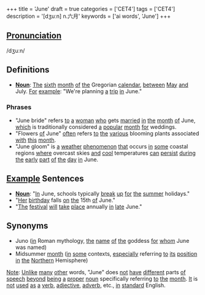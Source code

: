 +++
title = 'June'
draft = true
categories = ['CET4']
tags = ['CET4']
description = '[dʒuːn] n.六月'
keywords = ['ai words', 'June']
+++

## [Pronunciation](/en/post/pronunciation/)
/dʒuːn/

## Definitions
- **[Noun](/en/post/noun/)**: [The](/en/post/the/) [sixth](/en/post/sixth/) [month](/en/post/month/) [of](/en/post/of/) [the](/en/post/the/) Gregorian [calendar](/en/post/calendar/), [between](/en/post/between/) [May](/en/post/may/) [and](/en/post/and/) July. [For](/en/post/for/) [example](/en/post/example/): "We're planning [a](/en/post/a/) [trip](/en/post/trip/) [in](/en/post/in/) June."

### Phrases
- "June bride" refers [to](/en/post/to/) [a](/en/post/a/) [woman](/en/post/woman/) [who](/en/post/who/) gets [married](/en/post/married/) [in](/en/post/in/) [the](/en/post/the/) [month](/en/post/month/) [of](/en/post/of/) June, [which](/en/post/which/) is traditionally considered [a](/en/post/a/) [popular](/en/post/popular/) [month](/en/post/month/) [for](/en/post/for/) weddings.
- "Flowers [of](/en/post/of/) June" [often](/en/post/often/) refers [to](/en/post/to/) [the](/en/post/the/) [various](/en/post/various/) blooming plants associated [with](/en/post/with/) [this](/en/post/this/) [month](/en/post/month/).
- "June gloom" is [a](/en/post/a/) [weather](/en/post/weather/) [phenomenon](/en/post/phenomenon/) [that](/en/post/that/) occurs [in](/en/post/in/) [some](/en/post/some/) coastal regions [where](/en/post/where/) overcast skies [and](/en/post/and/) [cool](/en/post/cool/) temperatures [can](/en/post/can/) [persist](/en/post/persist/) [during](/en/post/during/) [the](/en/post/the/) [early](/en/post/early/) [part](/en/post/part/) [of](/en/post/of/) [the](/en/post/the/) [day](/en/post/day/) [in](/en/post/in/) June.

## [Example](/en/post/example/) Sentences
- **[Noun](/en/post/noun/)**: "[In](/en/post/in/) June, schools typically [break](/en/post/break/) [up](/en/post/up/) [for](/en/post/for/) [the](/en/post/the/) [summer](/en/post/summer/) holidays."
- "[Her](/en/post/her/) [birthday](/en/post/birthday/) falls [on](/en/post/on/) [the](/en/post/the/) 15th [of](/en/post/of/) June."
- "[The](/en/post/the/) [festival](/en/post/festival/) [will](/en/post/will/) [take](/en/post/take/) [place](/en/post/place/) annually [in](/en/post/in/) [late](/en/post/late/) June."

## Synonyms
- Juno ([in](/en/post/in/) Roman mythology, [the](/en/post/the/) [name](/en/post/name/) [of](/en/post/of/) [the](/en/post/the/) goddess [for](/en/post/for/) [whom](/en/post/whom/) June was named)
- Midsummer [month](/en/post/month/) ([in](/en/post/in/) [some](/en/post/some/) contexts, [especially](/en/post/especially/) referring [to](/en/post/to/) [its](/en/post/its/) [position](/en/post/position/) [in](/en/post/in/) [the](/en/post/the/) [Northern](/en/post/northern/) Hemisphere)

[Note](/en/post/note/): [Unlike](/en/post/unlike/) [many](/en/post/many/) [other](/en/post/other/) words, "June" does [not](/en/post/not/) [have](/en/post/have/) [different](/en/post/different/) parts [of](/en/post/of/) [speech](/en/post/speech/) [beyond](/en/post/beyond/) [being](/en/post/being/) [a](/en/post/a/) [proper](/en/post/proper/) [noun](/en/post/noun/) specifically referring [to](/en/post/to/) [the](/en/post/the/) [month](/en/post/month/). [It](/en/post/it/) is [not](/en/post/not/) [used](/en/post/used/) [as](/en/post/as/) [a](/en/post/a/) [verb](/en/post/verb/), [adjective](/en/post/adjective/), [adverb](/en/post/adverb/), etc., [in](/en/post/in/) [standard](/en/post/standard/) English.
